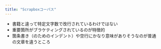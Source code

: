 ```yaml
---
title: "Scrapboxコーパス"
---
```


- 書籍と違って特定文字数で改行されているわけではない
- 重要箇所がブラケティングされているのが特徴的
- 箇条書き（のためのインデント）や空行にかなり意味がありそうなのが普通の文章を違うところ
